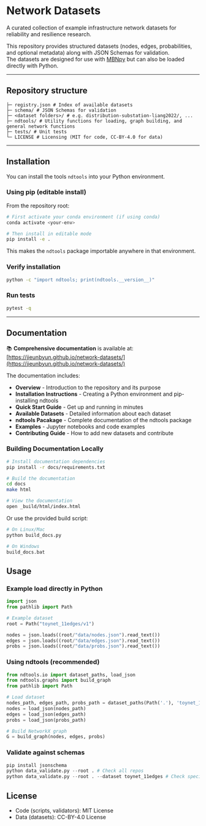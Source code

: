 # Network Datasets

A curated collection of example infrastructure network datasets for reliability and resilience research.

This repository provides structured datasets (nodes, edges, probabilities, and optional metadata) along with JSON Schemas for validation.  
The datasets are designed for use with [MBNpy](https://github.com/jieunbyun/mbnpy) but can also be loaded directly with Python.

---

## Repository structure
```
├─ registry.json # Index of available datasets
├─ schema/ # JSON Schemas for validation
├─ <dataset folders>/ # e.g. distribution-substation-liang2022/, ...
├─ ndtools/ # Utility functions for loading, graph building, and general network functions
├─ tests/ # Unit tests
└─ LICENSE # Licensing (MIT for code, CC-BY-4.0 for data)
```

---

## Installation

You can install the tools `ndtools` into your Python environment.

### Using pip (editable install)
From the repository root:

```bash
# First activate your conda environment (if using conda)
conda activate <your-env>

# Then install in editable mode
pip install -e .
```

This makes the `ndtools` package importable anywhere in that environment.

### Verify installation
```bash
python -c "import ndtools; print(ndtools.__version__)"
```

### Run tests
```bash
pytest -q
```

---

## Documentation

📚 **Comprehensive documentation** is available at: [https://jieunbyun.github.io/network-datasets/](https://jieunbyun.github.io/network-datasets/)

The documentation includes:
- **Overview** - Introduction to the repository and its purpose
- **Installation Instructions** - Creating a Python environment and pip-installing ndtools
- **Quick Start Guide** - Get up and running in minutes
- **Available Datasets** - Detailed information about each dataset
- **ndtools Pacakage** - Complete documentation of the ndtools package
- **Examples** - Jupyter notebooks and code examples
- **Contributing Guide** - How to add new datasets and contribute

### Building Documentation Locally

```bash
# Install documentation dependencies
pip install -r docs/requirements.txt

# Build the documentation
cd docs
make html

# View the documentation
open _build/html/index.html
```

Or use the provided build script:
```bash
# On Linux/Mac
python build_docs.py

# On Windows
build_docs.bat
```

## Usage

### Example load directly in Python
```python
import json
from pathlib import Path

# Example dataset
root = Path("toynet_11edges/v1") 

nodes = json.loads((root/"data/nodes.json").read_text())
edges = json.loads((root/"data/edges.json").read_text())
probs = json.loads((root/"data/probs.json").read_text())
```

### Using ndtools (recommended)
```python
from ndtools.io import dataset_paths, load_json
from ndtools.graphs import build_graph
from pathlib import Path

# Load dataset
nodes_path, edges_path, probs_path = dataset_paths(Path('.'), 'toynet_11edges', 'v1')
nodes = load_json(nodes_path)
edges = load_json(edges_path)
probs = load_json(probs_path)

# Build NetworkX graph
G = build_graph(nodes, edges, probs)
```

### Validate against schemas
```python
pip install jsonschema
python data_validate.py --root . # Check all repos
python data_validate.py --root . --dataset toynet_11edges # Check specific dataset
```

## License
- Code (scripts, validators): MIT License
- Data (datasets): CC-BY-4.0 License
